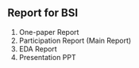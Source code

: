 ## Report for BSI
1. One-paper Report
2. Participation Report (Main Report)
3. EDA Report
4. Presentation PPT
